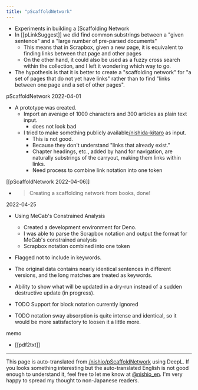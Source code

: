 ```yaml
---
title: "pScaffoldNetwork"
---
```


- Experiments in building a [Scaffolding Network
- In [[pLinkSuggest]] we did find common substrings between a "given sentence" and a "large number of pre-parsed documents"
    - This means that in Scrapbox, given a new page, it is equivalent to finding links between that page and other pages
    - On the other hand, it could also be used as a fuzzy cross search within the collection, and I left it wondering which way to go.
- The hypothesis is that it is better to create a "scaffolding network" for "a set of pages that do not yet have links" rather than to find "links between one page and a set of other pages".

pScaffoldNetwork 2022-04-01
- A prototype was created.
    - Import an average of 1000 characters and 300 articles as plain text input.
        - does not look bad
    - I tried to make something publicly available[/nishida-kitaro](https://scrapbox.io/nishida-kitaro) as input.
        - This is not good.
        - Because they don't understand "links that already exist."
        - Chapter headings, etc., added by hand for navigation, are naturally substrings of the carryout, making them links within links.
        - Need process to combine link notation into one token

[[pScaffoldNetwork 2022-04-06]]
- > Creating a scaffolding network from books, done!

2022-04-25
- Using MeCab's Constrained Analysis
    - Created a development environment for Deno.
    - I was able to parse the Scrapbox notation and output the format for MeCab's constrained analysis
    - Scrapbox notation combined into one token
- Flagged not to include in keywords.

- The original data contains nearly identical sentences in different versions, and the long matches are treated as keywords.

- Ability to show what will be updated in a dry-run instead of a sudden destructive update (in progress).
- TODO Support for block notation currently ignored
- TODO notation sway absorption is quite intense and identical, so it would be more satisfactory to loosen it a little more.


memo


- [[pdf2txt]]




---
This page is auto-translated from [/nishio/pScaffoldNetwork](https://scrapbox.io/nishio/pScaffoldNetwork) using DeepL. If you looks something interesting but the auto-translated English is not good enough to understand it, feel free to let me know at [@nishio_en](https://twitter.com/nishio_en). I'm very happy to spread my thought to non-Japanese readers.